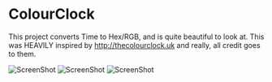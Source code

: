 ColourClock
===========

This project converts Time to Hex/RGB, and is quite beautiful to look at. This was HEAVILY inspired by http://thecolourclock.uk and really, all credit goes to them.

![ScreenShot](https://raw.github.com/bennyguitar/ColourClock/master/ColourClock/screen1.PNG)
![ScreenShot](https://raw.github.com/bennyguitar/ColourClock/master/ColourClock/screen2.PNG)
![ScreenShot](https://raw.github.com/bennyguitar/ColourClock/master/ColourClock/screen3.PNG)
